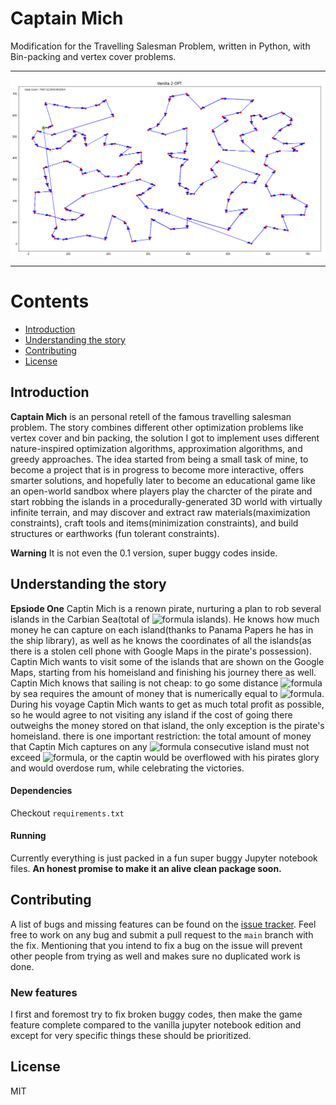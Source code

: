 # Captain Mich

Modification for the Travelling Salesman Problem, written in Python, with Bin-packing and vertex cover problems.

---
![Pirate's tour](.github/readme-resources/screenshot-main.png)

---
# Contents

- [Introduction](#introduction)
- [Understanding the story](#getting-the-story)
- [Contributing](#contributing)
- [License](#license)

## Introduction

**Captain Mich** is an personal retell of the famous travelling salesman problem.
The story combines different other optimization problems like vertex cover and bin packing, the solution I got to implement uses different nature-inspired optimization algorithms, approximation algorithms, and greedy approaches.
The idea started from being a small task of mine, to become a project that is in progress to become more interactive, offers smarter solutions, and hopefully later to become an educational game like an open-world sandbox where players play the charcter of the pirate and start robbing the islands in a procedurally-generated 3D world with virtually infinite terrain, and may discover and extract raw materials(maximization constraints), craft tools and items(minimization constraints), and build structures or earthworks (fun tolerant constraints).

**Warning**
It is not even the 0.1 version, super buggy codes inside.

## Understanding the story
**Epsiode One**
Captin Mich is a renown pirate, nurturing a plan to rob several islands in the Carbian Sea(total of ![formula](https://render.githubusercontent.com/render/math?math=n) islands). He knows how much money he can capture on each island(thanks to Panama Papers he has in the ship library),
as well as he knows the coordinates of all the islands(as there is a stolen cell phone with Google Maps in the pirate's possession). Captin Mich wants to visit some of the islands that are shown on the Google Maps,
starting from his homeisland and finishing his journey there as well. Captin Mich knows that sailing is not cheap:
to go some distance ![formula](https://render.githubusercontent.com/render/math?math=d) by sea requires the amount of money that is numerically equal to ![formula](https://render.githubusercontent.com/render/math?math=p*d).
During his voyage Captin Mich wants to get as much total profit as possible, so he would agree to not visiting any island if the cost of going there outweighs the money stored on that island, the only exception is the pirate's homeisland.
there is one important restriction: the total amount of money that Captin Mich captures on any ![formula](https://render.githubusercontent.com/render/math?math=k) consecutive island must not exceed ![formula](https://render.githubusercontent.com/render/math?math=M), or the captin would be overflowed with his pirates glory and would overdose rum, while celebrating the victories.

#### Dependencies

Checkout ```requirements.txt```


#### Running

Currently everything is just packed in a fun super buggy Jupyter notebook files.
**An honest promise to make it an alive clean package soon.**

## Contributing

A list of bugs and missing features can be found on the [issue tracker](https://github.com/alridha/captain-mich/issues/).
Feel free to work on any bug and submit a pull request to the `main` branch with the fix.
Mentioning that you intend to fix a bug on the issue will prevent other people from trying as well and makes sure no duplicated work is done.

### New features

I first and foremost try to fix broken buggy codes, then make the game feature complete compared to the vanilla jupyter notebook edition and except for very specific things these should be prioritized.

## License
MIT
